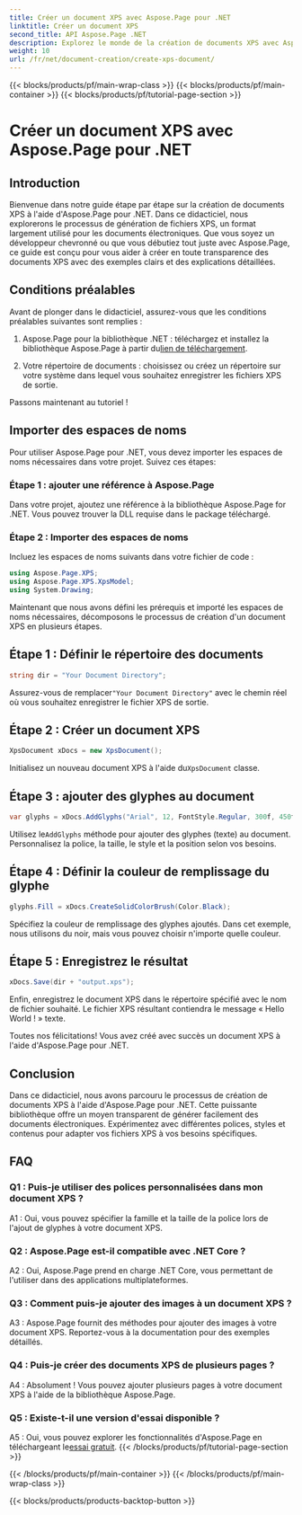 ```yaml
---
title: Créer un document XPS avec Aspose.Page pour .NET
linktitle: Créer un document XPS
second_title: API Aspose.Page .NET
description: Explorez le monde de la création de documents XPS avec Aspose.Page pour .NET. Suivez notre guide étape par étape pour générer sans effort des documents électroniques.
weight: 10
url: /fr/net/document-creation/create-xps-document/
---
```


{{< blocks/products/pf/main-wrap-class >}}
{{< blocks/products/pf/main-container >}}
{{< blocks/products/pf/tutorial-page-section >}}

# Créer un document XPS avec Aspose.Page pour .NET

## Introduction

Bienvenue dans notre guide étape par étape sur la création de documents XPS à l'aide d'Aspose.Page pour .NET. Dans ce didacticiel, nous explorerons le processus de génération de fichiers XPS, un format largement utilisé pour les documents électroniques. Que vous soyez un développeur chevronné ou que vous débutiez tout juste avec Aspose.Page, ce guide est conçu pour vous aider à créer en toute transparence des documents XPS avec des exemples clairs et des explications détaillées.

## Conditions préalables

Avant de plonger dans le didacticiel, assurez-vous que les conditions préalables suivantes sont remplies :

1.  Aspose.Page pour la bibliothèque .NET : téléchargez et installez la bibliothèque Aspose.Page à partir du[lien de téléchargement](https://releases.aspose.com/page/net/).

2. Votre répertoire de documents : choisissez ou créez un répertoire sur votre système dans lequel vous souhaitez enregistrer les fichiers XPS de sortie.

Passons maintenant au tutoriel !

## Importer des espaces de noms

Pour utiliser Aspose.Page pour .NET, vous devez importer les espaces de noms nécessaires dans votre projet. Suivez ces étapes:

### Étape 1 : ajouter une référence à Aspose.Page

Dans votre projet, ajoutez une référence à la bibliothèque Aspose.Page for .NET. Vous pouvez trouver la DLL requise dans le package téléchargé.

### Étape 2 : Importer des espaces de noms

Incluez les espaces de noms suivants dans votre fichier de code :

```csharp
using Aspose.Page.XPS;
using Aspose.Page.XPS.XpsModel;
using System.Drawing;
```

Maintenant que nous avons défini les prérequis et importé les espaces de noms nécessaires, décomposons le processus de création d'un document XPS en plusieurs étapes.

## Étape 1 : Définir le répertoire des documents

```csharp
string dir = "Your Document Directory";
```

 Assurez-vous de remplacer`"Your Document Directory"` avec le chemin réel où vous souhaitez enregistrer le fichier XPS de sortie.

## Étape 2 : Créer un document XPS

```csharp
XpsDocument xDocs = new XpsDocument();
```

 Initialisez un nouveau document XPS à l'aide du`XpsDocument` classe.

## Étape 3 : ajouter des glyphes au document

```csharp
var glyphs = xDocs.AddGlyphs("Arial", 12, FontStyle.Regular, 300f, 450f, "Hello World!");
```

 Utilisez le`AddGlyphs` méthode pour ajouter des glyphes (texte) au document. Personnalisez la police, la taille, le style et la position selon vos besoins.

## Étape 4 : Définir la couleur de remplissage du glyphe

```csharp
glyphs.Fill = xDocs.CreateSolidColorBrush(Color.Black);
```

Spécifiez la couleur de remplissage des glyphes ajoutés. Dans cet exemple, nous utilisons du noir, mais vous pouvez choisir n'importe quelle couleur.

## Étape 5 : Enregistrez le résultat

```csharp
xDocs.Save(dir + "output.xps");
```

Enfin, enregistrez le document XPS dans le répertoire spécifié avec le nom de fichier souhaité. Le fichier XPS résultant contiendra le message « Hello World ! » texte.

Toutes nos félicitations! Vous avez créé avec succès un document XPS à l'aide d'Aspose.Page pour .NET.

## Conclusion

Dans ce didacticiel, nous avons parcouru le processus de création de documents XPS à l'aide d'Aspose.Page pour .NET. Cette puissante bibliothèque offre un moyen transparent de générer facilement des documents électroniques. Expérimentez avec différentes polices, styles et contenus pour adapter vos fichiers XPS à vos besoins spécifiques.

## FAQ

### Q1 : Puis-je utiliser des polices personnalisées dans mon document XPS ?

A1 : Oui, vous pouvez spécifier la famille et la taille de la police lors de l'ajout de glyphes à votre document XPS.

### Q2 : Aspose.Page est-il compatible avec .NET Core ?

A2 : Oui, Aspose.Page prend en charge .NET Core, vous permettant de l'utiliser dans des applications multiplateformes.

### Q3 : Comment puis-je ajouter des images à un document XPS ?

A3 : Aspose.Page fournit des méthodes pour ajouter des images à votre document XPS. Reportez-vous à la documentation pour des exemples détaillés.

### Q4 : Puis-je créer des documents XPS de plusieurs pages ?

A4 : Absolument ! Vous pouvez ajouter plusieurs pages à votre document XPS à l'aide de la bibliothèque Aspose.Page.

### Q5 : Existe-t-il une version d'essai disponible ?

 A5 : Oui, vous pouvez explorer les fonctionnalités d'Aspose.Page en téléchargeant le[essai gratuit](https://releases.aspose.com/).
{{< /blocks/products/pf/tutorial-page-section >}}

{{< /blocks/products/pf/main-container >}}
{{< /blocks/products/pf/main-wrap-class >}}

{{< blocks/products/products-backtop-button >}}
